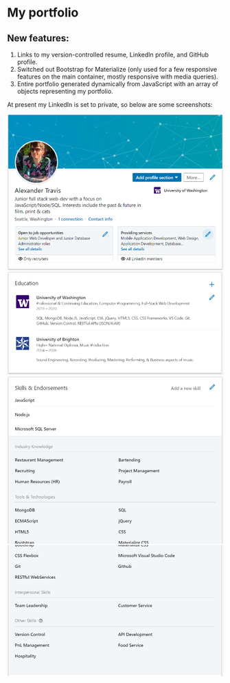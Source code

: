 # My portfolio

## New features:

1. Links to my version-controlled resume, LinkedIn profile, and GitHub profile.
1. Switched out Bootstrap for Materialize (only used for a few responsive features on the main container, mostly responsive with media queries).
1. Entire portfolio generated dynamically from JavaScript with an array of objects representing my portfolio.

At present my LinkedIn is set to private, so below are some screenshots:

![Main](https://github.com/agtravis/agtravis.github.io/blob/master/assets/images/linkedin-main.PNG)
![Main](https://github.com/agtravis/agtravis.github.io/blob/master/assets/images/linkedin-education.PNG)
![Main](https://github.com/agtravis/agtravis.github.io/blob/master/assets/images/linkedin-skills1.PNG)
![Main](https://github.com/agtravis/agtravis.github.io/blob/master/assets/images/linkedin-skills2.PNG)
